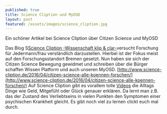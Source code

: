 ```yaml
---
published: true
title: Science Cliption und MyOSD
layout: post
featured: /assets/images/science_cliption.jpg
---
```


 Ein schöner Artikel bei Science Cliption über Citizen Science und MyOSD

Das Blog S[Science Cliption -Wissenschaft klip & clar-](http://www.science-cliption.de/)versucht Forschung für Jedermann/frau verständlich darzustellen. Hierbei ist der Fokus meist auf den Forschungsstandort Bremen gesetzt. Nun haben sie sich der Citizen Science Bewegung gewidmet und schreiben über die Bürger schaffen Wissen Platform und auch unseren MyOSD.
[http://www.science-cliption.de/2016/04/citizen-science-alle-koennen-forschen/](http://www.science-cliption.de/2016/04/citizen-science-alle-koennen-forschen/)
Auf Science Cliption gibt es vorallem tolle [Videos](http://www.science-cliption.de/clipedia/) die Alltags Dinge wie Geld, Mitgefühl oder Glück genauer erklären. Da lernt man z.B. das der Zustand des Verliebtseins in vielen Punkten den Symptomen einer psychischen Krankheit gleicht. Es gibt noch viel zu lernen clickt euch mal durch.
